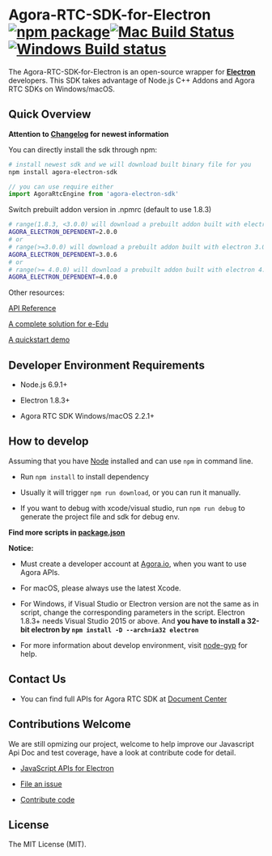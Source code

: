 # Agora-RTC-SDK-for-Electron [![npm package][npm-badge]][npm][![Mac Build Status](https://img.shields.io/travis/AgoraIO/Electron-SDK/dev/2.3.2.svg?style=flat-square)](https://travis-ci.org/AgoraIO/Electron-SDK)[![Windows Build status](https://ci.appveyor.com/api/projects/status/github/AgoraIO/Electron-SDK?branch=dev/2.3.2&svg=true)](https://ci.appveyor.com/project/menthays/electron-sdk/branch/dev/2.3.2)

The Agora-RTC-SDK-for-Electron is an open-source wrapper for **[Electron](https://electronjs.org/)** developers. This SDK takes advantage of Node.js C++ Addons and Agora RTC SDKs on Windows/macOS.

## Quick Overview

**Attention to [Changelog](./CHANGELOG.md) for newest information**

You can directly install the sdk through npm:

``` bash
# install newest sdk and we will download built binary file for you
npm install agora-electron-sdk
```

``` javascript
// you can use require either
import AgoraRtcEngine from 'agora-electron-sdk'
```
Switch prebuilt addon version in .npmrc (default to use 1.8.3)

``` bash
# range(1.8.3, <3.0.0) will download a prebuilt addon built with electron 1.8.3
AGORA_ELECTRON_DEPENDENT=2.0.0
# or
# range(>=3.0.0) will download a prebuilt addon built with electron 3.0.6
AGORA_ELECTRON_DEPENDENT=3.0.6
# or
# range(>= 4.0.0) will download a prebuilt addon built with electron 4.0.0
AGORA_ELECTRON_DEPENDENT=4.0.0
```

Other resources:

[API Reference](./docs/apis.md)

[A complete solution for e-Edu](https://github.com/AgoraIO/ARD-eEducation-with-Electron)

[A quickstart demo](https://github.com/AgoraIO-Community/Agora-Electron-Quickstart)

## Developer Environment Requirements

- Node.js 6.9.1+

- Electron 1.8.3+

- Agora RTC SDK Windows/macOS 2.2.1+

## How to develop

Assuming that you have [Node](https://nodejs.org/en/download/) installed and can use `npm` in command line.

- Run `npm install` to install dependency

- Usually it will trigger `npm run download`, or you can run it manually.

- If you want to debug with xcode/visual studio, run `npm run debug` to generate the project file and sdk for debug env.

**Find more scripts in [package.json](./package.json)**

**Notice:**

- Must create a developer account at [Agora.io](https://dashboard.agora.io/signin), when you want to use Agora APIs.

- For macOS, please always use the latest Xcode.

- For Windows, if Visual Studio or Electron version are not the same as in script, change the corresponding parameters in the script. Electron 1.8.3+ needs Visual Studio 2015 or above. And **you have to install a 32-bit electron by `npm install -D --arch=ia32 electron`**

- For more information about develop environment, visit [node-gyp](https://github.com/nodejs/node-gyp/blob/master/README.md) for help.

## Contact Us

- You can find full APIs for Agora RTC SDK at [Document Center](https://docs.agora.io/en/)

## Contributions Welcome

We are still opmizing our project, welcome to help improve our Javascript Api Doc and test coverage, have a look at contribute code for detail.

- [JavaScript APIs for Electron](./docs/apis.md)

- [File an issue](https://github.com/AgoraIO/Agora-RTC-SDK-for-Electron/issues)

- [Contribute code](./docs/contribuitions.md)

## License

The MIT License (MIT).

[npm-badge]: https://img.shields.io/npm/v/agora-electron-sdk.png?style=flat-square
[npm]: https://www.npmjs.org/package/agora-electron-sdk
